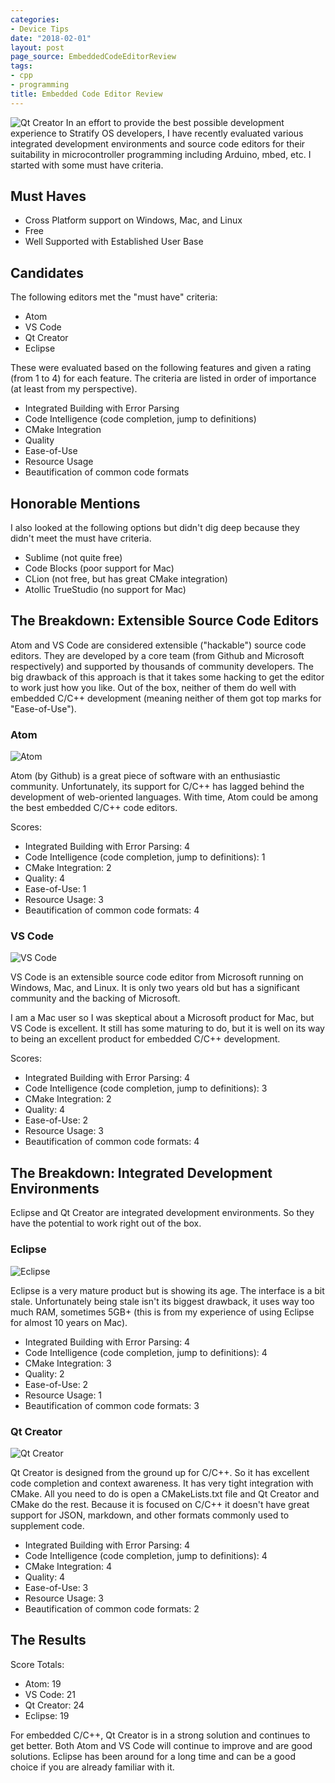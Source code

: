 ```yaml
---
categories:
- Device Tips
date: "2018-02-01"
layout: post
page_source: EmbeddedCodeEditorReview
tags:
- cpp
- programming
title: Embedded Code Editor Review
---
```


![Qt Creator](/images/qt-creator-screen-shot.png)
In an effort to provide the best possible development experience to Stratify OS developers, I have recently evaluated various integrated development environments and source code editors for their suitability in microcontroller programming including Arduino, mbed, etc. I started with some must have criteria.

## Must Haves

- Cross Platform support on Windows, Mac, and Linux
- Free
- Well Supported with Established User Base

## Candidates

The following editors met the "must have" criteria:

- Atom
- VS Code
- Qt Creator
- Eclipse

These were evaluated based on the following features and given a rating (from 1 to 4) for each feature. The criteria are listed in order of importance (at least from my perspective).

- Integrated Building with Error Parsing
- Code Intelligence (code completion, jump to definitions)
- CMake Integration
- Quality
- Ease-of-Use
- Resource Usage
- Beautification of common code formats

## Honorable Mentions

I also looked at the following options but didn't dig deep because they didn't meet the must have criteria.

- Sublime (not quite free)
- Code Blocks (poor support for Mac)
- CLion (not free, but has great CMake integration)
- Atollic TrueStudio (no support for Mac)

## The Breakdown: Extensible Source Code Editors

Atom and VS Code are considered extensible ("hackable") source code editors. They are developed by a core team (from Github and Microsoft respectively) and supported by thousands of community developers. The big drawback of this approach is that it takes some hacking to get the editor to work just how you like. Out of the box, neither of them do well with embedded C/C++ development (meaning neither of them got top marks for "Ease-of-Use").

### Atom

![Atom](/images/atom-screen-shot.png)

Atom (by Github) is a great piece of software with an enthusiastic community. Unfortunately, its support for C/C++ has lagged behind the development of web-oriented languages. With time, Atom could be among the best embedded C/C++ code editors.

Scores:

- Integrated Building with Error Parsing: 4
- Code Intelligence (code completion, jump to definitions): 1
- CMake Integration: 2
- Quality: 4
- Ease-of-Use: 1
- Resource Usage: 3
- Beautification of common code formats: 4

### VS Code

![VS Code](/images/vs-code-screen-shot.png)

VS Code is an extensible source code editor from Microsoft running on Windows, Mac, and Linux. It is only two years old but has a significant community and the backing of Microsoft.

I am a Mac user so I was skeptical about a Microsoft product for Mac, but VS Code is excellent. It still has some maturing to do, but it is well on its way to being an excellent product for embedded C/C++ development.

Scores:

- Integrated Building with Error Parsing: 4
- Code Intelligence (code completion, jump to definitions): 3
- CMake Integration: 2
- Quality: 4
- Ease-of-Use: 2
- Resource Usage: 3
- Beautification of common code formats: 4

## The Breakdown: Integrated Development Environments

Eclipse and Qt Creator are integrated development environments. So they have the potential to work right out of the box.

### Eclipse

![Eclipse](/images/eclipse-screen-shot.png)

Eclipse is a very mature product but is showing its age. The interface is a bit stale. Unfortunately being stale isn't its biggest drawback, it uses way too much RAM, sometimes 5GB+ (this is from my experience of using Eclipse for almost 10 years on Mac).

- Integrated Building with Error Parsing: 4
- Code Intelligence (code completion, jump to definitions): 4
- CMake Integration: 3
- Quality: 2
- Ease-of-Use: 2
- Resource Usage: 1
- Beautification of common code formats: 3

### Qt Creator

![Qt Creator](/images/qt-creator-screen-shot.png)

Qt Creator is designed from the ground up for C/C++. So it has excellent code completion and context awareness. It has very tight integration with CMake. All you need to do is open a CMakeLists.txt file and Qt Creator and CMake do the rest. Because it is focused on C/C++ it doesn't have great support for JSON, markdown, and other formats commonly used to supplement code.

- Integrated Building with Error Parsing: 4
- Code Intelligence (code completion, jump to definitions): 4
- CMake Integration: 4
- Quality: 4
- Ease-of-Use: 3
- Resource Usage: 3
- Beautification of common code formats: 2

## The Results

Score Totals:

- Atom: 19
- VS Code: 21
- Qt Creator: 24
- Eclipse: 19

For embedded C/C++, Qt Creator is in a strong solution and continues to get better. Both Atom and VS Code will continue to improve and are good solutions. Eclipse has been around for a long time and can be a good choice if you are already familiar with it.


